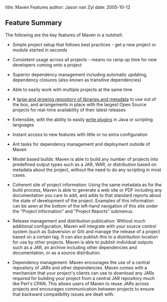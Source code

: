 title: Maven Features
author: Jason van Zyl
date: 2005-10-12

<!--
Licensed to the Apache Software Foundation (ASF) under one
or more contributor license agreements.  See the NOTICE file
distributed with this work for additional information
regarding copyright ownership.  The ASF licenses this file
to you under the Apache License, Version 2.0 (the
"License"); you may not use this file except in compliance
with the License.  You may obtain a copy of the License at

    http://www.apache.org/licenses/LICENSE-2.0

Unless required by applicable law or agreed to in writing,
software distributed under the License is distributed on an
"AS IS" BASIS, WITHOUT WARRANTIES OR CONDITIONS OF ANY
KIND, either express or implied.  See the License for the
specific language governing permissions and limitations
under the License.
-->
## Feature Summary

 The following are the key features of Maven in a nutshell:

- Simple project setup that follows best practices - get a new project or module started in seconds

- Consistent usage across all projects - means no ramp up time for new developers coming onto a project

- Superior dependency management including automatic updating, dependency closures (also known as transitive dependencies)

- Able to easily work with multiple projects at the same time

- A [large and growing repository of libraries and metadata](/repository/) to use out of the box, and arrangements in place with the largest Open Source projects for real-time availability of their latest releases

- Extensible, with the ability to easily [write plugins](/plugin-developers/) in Java or scripting languages

- Instant access to new features with little or no extra configuration

- Ant tasks for dependency management and deployment outside of Maven

- Model based builds: Maven is able to build any number of projects into predefined output types such as a JAR, WAR, or distribution based on metadata about the project, without the need to do any scripting in most cases.

- Coherent site of project information: Using the same metadata as for the build process, Maven is able to generate a web site or PDF including any documentation you care to add, and adds to that standard reports about the state of development of the project. Examples of this information can be seen at the bottom of the left-hand navigation of this site under the "Project Information" and "Project Reports" submenus.

- Release management and distribution publication: Without much additional configuration, Maven will integrate with your source control system (such as Subversion or Git) and manage the release of a project based on a certain tag. It can also publish this to a distribution location for use by other projects. Maven is able to publish individual outputs such as a JAR, an archive including other dependencies and documentation, or as a source distribution.

- Dependency management: Maven encourages the use of a central repository of JARs and other dependencies. Maven comes with a mechanism that your project's clients can use to download any JARs required for building your project from a central JAR repository much like Perl's CPAN. This allows users of Maven to reuse JARs across projects and encourages communication between projects to ensure that backward compatibility issues are dealt with.

<!--  this needs to be greatly expanded and is too detailed here ... jvz -->
